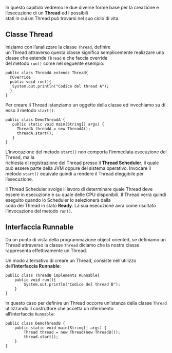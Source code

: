 In questo capitolo vedremo le due diverse forme base per la creazione e l’esecuzione di un **Thread** ed i possibili  
stati in cui un Thread può trovarsi nel suo ciclo di vita.

Classe Thread
-------------

Iniziamo con l’analizzare la classe `Thread`, definire  
un Thread attraverso questa classe significa semplicemente realizzare una classe che estende `Thread` e che faccia override  
del metodo `run()` come nel seguente esempio:

```
public class ThreadA extends Thread{
  @Override
  public void run(){
   System.out.println("Codice del thread A");
  }
}
```

Per creare il Thread istanziamo un oggetto della classe ed invochiamo su di esso il metodo `start()`:

```
public class DemoThreadA {
   public static void main(String[] args) {
	 ThreadA threadA = new ThreadA();
	 threadA.start();
   }
}
```

L’invocazione del metodo `start()` non comporta l’immediata esecuzione del Thread, ma la  
richiesta di registrazione del Thread presso il **Thread Scheduler**, il quale può essere parte della JVM oppure del sistema operativo. Invocare il metodo `start()` equivale quindi a rendere il Thread eleggibile per l’esecuzione.

Il Thread Scheduler svolge il lavoro di determinare quale Thread deve  
essere in esecuzione e su quale delle CPU disponibili. Il Thread verrà quindi eseguito quando lo Scheduler lo selezionerà dalla  
coda dei Thread in stato **Ready**. La sua esecuzione avrà come risultato l’invocazione del metodo `run()`.

Interfaccia Runnable
--------------------

Da un punto di vista della programmazione object oriented, se definiamo un Thread attraverso la classe `Thread` diciamo che la nostra classe  
rappresenta effettivamente un Thread.

Un modo alternativo di creare un Thread, consiste nell’utilizzo dell’**interfaccia Runnable**:

```
public class ThreadB implements Runnable{
	public void run(){
		System.out.println("Codice del thread B");
	}
}
```

In questo caso per definire un Thread occorre un’istanza della classe `Thread` utilizzando il costruttore che accetta un riferimento  
all’interfaccia `Runnable`:

```
public class DemoThreadB {
	public static void main(String[] args) {
		Thread thread = new Thread(new ThreadB());
		thread.start();
	}
}
```